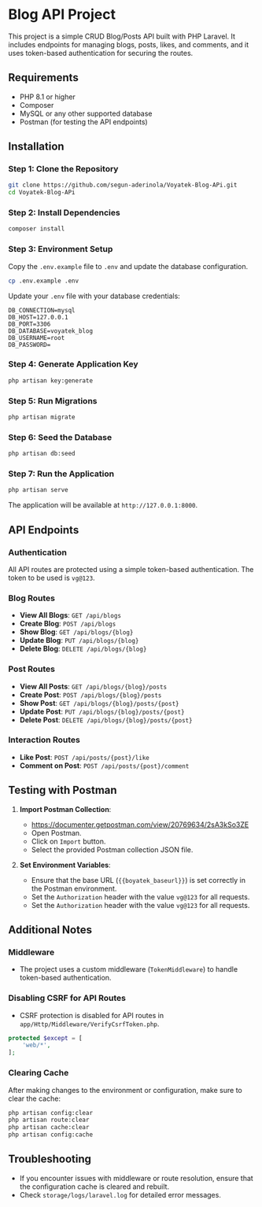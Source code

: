 
# Blog API Project

This project is a simple CRUD Blog/Posts API built with PHP Laravel. It includes endpoints for managing blogs, posts, likes, and comments, and it uses token-based authentication for securing the routes.

## Requirements

- PHP 8.1 or higher
- Composer
- MySQL or any other supported database
- Postman (for testing the API endpoints)

## Installation

### Step 1: Clone the Repository

```bash
git clone https://github.com/segun-aderinola/Voyatek-Blog-APi.git
cd Voyatek-Blog-APi
```

### Step 2: Install Dependencies

```bash
composer install
```

### Step 3: Environment Setup

Copy the `.env.example` file to `.env` and update the database configuration.

```bash
cp .env.example .env
```

Update your `.env` file with your database credentials:

```
DB_CONNECTION=mysql
DB_HOST=127.0.0.1
DB_PORT=3306
DB_DATABASE=voyatek_blog
DB_USERNAME=root
DB_PASSWORD=
```

### Step 4: Generate Application Key

```bash
php artisan key:generate
```

### Step 5: Run Migrations

```bash
php artisan migrate
```

### Step 6: Seed the Database

```bash
php artisan db:seed
```

### Step 7: Run the Application

```bash
php artisan serve
```

The application will be available at `http://127.0.0.1:8000`.

## API Endpoints

### Authentication

All API routes are protected using a simple token-based authentication. The token to be used is `vg@123`.

### Blog Routes

- **View All Blogs**: `GET /api/blogs`
- **Create Blog**: `POST /api/blogs`
- **Show Blog**: `GET /api/blogs/{blog}`
- **Update Blog**: `PUT /api/blogs/{blog}`
- **Delete Blog**: `DELETE /api/blogs/{blog}`

### Post Routes

- **View All Posts**: `GET /api/blogs/{blog}/posts`
- **Create Post**: `POST /api/blogs/{blog}/posts`
- **Show Post**: `GET /api/blogs/{blog}/posts/{post}`
- **Update Post**: `PUT /api/blogs/{blog}/posts/{post}`
- **Delete Post**: `DELETE /api/blogs/{blog}/posts/{post}`

### Interaction Routes

- **Like Post**: `POST /api/posts/{post}/like`
- **Comment on Post**: `POST /api/posts/{post}/comment`

## Testing with Postman

1. **Import Postman Collection**:
   - https://documenter.getpostman.com/view/20769634/2sA3kSo3ZE
   - Open Postman.
   - Click on `Import` button.
   - Select the provided Postman collection JSON file.

2. **Set Environment Variables**:
   - Ensure that the base URL (`{{boyatek_baseurl}}`) is set correctly in the Postman environment.
   - Set the `Authorization` header with the value `vg@123` for all requests.
   - Set the `Authorization` header with the value `vg@123` for all requests.

## Additional Notes

### Middleware

- The project uses a custom middleware (`TokenMiddleware`) to handle token-based authentication.

### Disabling CSRF for API Routes

- CSRF protection is disabled for API routes in `app/Http/Middleware/VerifyCsrfToken.php`.

```php
protected $except = [
    'web/*',
];
```

### Clearing Cache

After making changes to the environment or configuration, make sure to clear the cache:

```bash
php artisan config:clear
php artisan route:clear
php artisan cache:clear
php artisan config:cache
```

## Troubleshooting

- If you encounter issues with middleware or route resolution, ensure that the configuration cache is cleared and rebuilt.
- Check `storage/logs/laravel.log` for detailed error messages.
